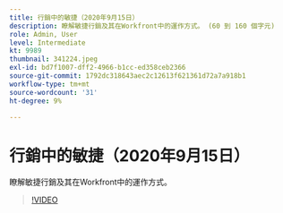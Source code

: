 ```yaml
---
title: 行銷中的敏捷（2020年9月15日）
description: 瞭解敏捷行銷及其在Workfront中的運作方式。 (60 到 160 個字元)
role: Admin, User
level: Intermediate
kt: 9989
thumbnail: 341224.jpeg
exl-id: bd7f1007-dff2-4966-b1cc-ed358ceb2366
source-git-commit: 1792dc318643aec2c12613f621361d72a7a918b1
workflow-type: tm+mt
source-wordcount: '31'
ht-degree: 9%

---
```


# 行銷中的敏捷（2020年9月15日）

瞭解敏捷行銷及其在Workfront中的運作方式。

>[!VIDEO](https://video.tv.adobe.com/v/341224/?quality=12&learn=on)

